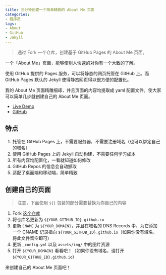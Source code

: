 ```yaml
---
title: 三分钟创建一个简单精致的 About Me 页面
categories:
- 程序员
tags:
- About
- GitHub
- Jekyll
---
```


> 通过 Fork 一个仓库，创建基于 GitHub Pages 的 About Me 页面。

<!-- more -->

一个「About Me」页面，能够使别人快速的对你有一个大致的了解。

使用 GitHub 提供的 Pages 服务，可以将静态的网页托管在 GitHub 上。而 GitHub Pages 默认的 Jekyll 使得静态网页得以很方便的配置化。

我的 About Me 页面精雕细琢，并且页面的内容均提取成 yaml 配置文件，使大家可以简单几步就创建自己的 About Me 页面。

- [Live Demo](http://xcatliu.com/)
- [GitHub](https://github.com/xcatliu/xcatliu.github.io)

## 特点

1. 托管在 GitHub Pages 上，不需要服务器，不需要注册域名（也可以绑定自己的域名）
2. 使用 GitHub Pages 上的 Jekyll 自动构建，不需要任何学习成本
3. 所有内容均配置化，一看就知道如何修改
4. GitHub Repos 的信息会自动抓取
5. 适配了桌面端和移动端，简单精致

## 创建自己的页面

> 注意，下面使用 `${}` 包装的部分需要替换为你自己的内容

1. Fork [这个仓库](https://github.com/xcatliu/xcatliu.github.io)
2. 将仓库名更新为 `${YOUR_GITHUB_ID}.github.io`
3. 更新 `CNAME` 为 `${YOUR_DOMAIN}`，并且在域名的 DNS Records 中，为它添加一个 CNAME 记录指向 `${YOUR_GITHUB_ID}.github.io`（如果你没有域名，将此文件留空即可）
4. 更新 `_config.yml` 以及 `assets/img/` 中的图片资源
5. 打开 `${YOUR_DOMAIN}` 看看吧！（如果你没有域名，请打开 `${YOUR_GITHUB_ID}.github.io`）

来创建自己的 About Me 页面吧！
